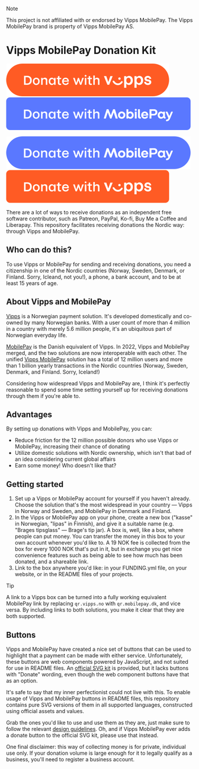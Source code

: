 > [!NOTE]  
> This project is not affiliated with or endorsed by Vipps MobilePay. The Vipps MobilePay brand is property of Vipps MobilePay AS.

# Vipps MobilePay Donation Kit

<div>
  
![Vipps pill button example](buttons/svg/english/vipps_pill_en.svg)
![MobilePay rectangle example](buttons/svg/english/mobilepay_rect_en.svg)

</div>
<div>
  
![MobilePay pill button example](buttons/svg/english/mobilepay_pill_en.svg)
![Vipps rectangle button example](buttons/svg/english/vipps_rect_en.svg)

</div>

There are a lot of ways to receive donations as an independent free software contributor, such as Patreon, PayPal, Ko-fi, Buy Me a Coffee and Liberapay. This repository facilitates receiving donations the Nordic way: through Vipps and MobilePay.

## Who can do this?

To use Vipps or MobilePay for sending and receiving donations, you need a citizenship in one of the Nordic countries (Norway, Sweden, Denmark, or Finland. Sorry, Icleand, not you!), a phone, a bank account, and to be at least 15 years of age.

## About Vipps and MobilePay

[Vipps](https://vipps.no/) is a Norwegian payment solution. It's developed domestically and co-owned by many Norwegian banks. With a user count of more than 4 million in a country with merely 5.6 million people, it's an ubiquitous part of Norwegian everyday life.

[MobilePay](https://mobilepay.dk/) is the Danish equivalent of Vipps. In 2022, Vipps and MobilePay merged, and the two solutions are now interoperable with each other. The unified [Vipps MobilePay](https://vippsmobilepay.com/no) solution has a total of 12 million users and more than 1 billion yearly transactions in the Nordic countries (Norway, Sweden, Denmark, and Finland. Sorry, Iceland!)

Considering how widespread Vipps and MobilePay are, I think it's perfectly reasonable to spend some time setting yourself up for receiving donations through them if you're able to.

## Advantages

By setting up donations with Vipps and MobilePay, you can:

- Reduce friction for the 12 million possible donors who use Vipps or MobilePay, increasing their chance of donating
- Utilize domestic solutions with Nordic ownership, which isn't that bad of an idea considering current global affairs
- Earn some money! Who doesn't like that?

## Getting started

1. Set up a Vipps or MobilePay account for yourself if you haven't already. Choose the solution that's the most widespread in your country — Vipps in Norway and Sweden, and MobilePay in Denmark and Finland.
2. In the Vipps or MobilePay app on your phone, create a new box ("kasse" in Norwegian, "lipas" in Finnish), and give it a suitable name (e.g. "Brages tipsglass" — Brage's tip jar). A box is, well, like a box, where people can put money. You can transfer the money in this box to your own account whenever you'd like to. A 19 NOK fee is collected from the box for every 1000 NOK that's put in it, but in exchange you get nice convenience features such as being able to see how much has been donated, and a shareable link.
3. Link to the box anywhere you'd like: in your FUNDING.yml file, on your website, or in the README files of your projects.

> [!TIP]
> A link to a Vipps box can be turned into a fully working equivalent MobilePay link by replacing `qr.vipps.no` with `qr.mobilepay.dk`, and vice versa. By including links to both solutions, you make it clear that they are both supported.

## Buttons

Vipps and MobilePay have created a nice set of buttons that can be used to highlight that a payment can be made with either service. Unfortunately, these buttons are web components powered by JavaScript, and not suited for use in README files. An [official SVG kit](https://developer.vippsmobilepay.com/downloads/vipps-mobilepay-design-toolkit.zip) is provided, but it lacks buttons with "Donate" wording, even though the web component buttons have that as an option.

It's safe to say that my inner perfectionist could not live with this. To enable usage of Vipps and MobilePay buttons in README files, this repository contains pure SVG versions of them in all supported languages, constructed using official assets and values.

Grab the ones you'd like to use and use them as they are, just make sure to follow the relevant [design guidelines](https://developer.vippsmobilepay.com/docs/knowledge-base/design-guidelines/buttons/#design-guidelines). Oh, and if Vipps MobilePay ever adds a donate button to the official SVG kit, please use that instead.

One final disclaimer: this way of collecting money is for private, individual use only. If your donation volume is large enough for it to legally qualify as a business, you'll need to register a business account.